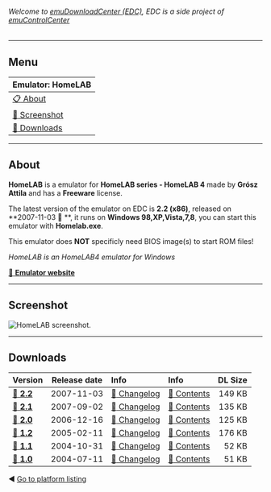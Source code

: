 ###### Welcome to [emuDownloadCenter (EDC)](https://github.com/PhoenixInteractiveNL/emuDownloadCenter/wiki/), EDC is a side project of [emuControlCenter](https://github.com/PhoenixInteractiveNL/emuControlCenter/wiki/)
***
## Menu
| **Emulator: HomeLAB** |
|:---------|
| [:clipboard: About](#about) |
| [:sunrise: Screenshot](#screenshot) |
| [:floppy_disk: Downloads](#downloads) |
***
## About
**HomeLAB** is a emulator for **HomeLAB series - HomeLAB 4** made by **Grósz Attila** and has a **Freeware** license.

The latest version of the emulator on EDC is **2.2 (x86)**, released on **2007-11-03 :triangular_flag_on_post: **, it runs on **Windows 98,XP,Vista,7,8**, you can start this emulator with **Homelab.exe**.

This emulator does **NOT** specificly need BIOS image(s) to start ROM files!

_HomeLAB is an HomeLAB4 emulator for Windows_

[:link: **Emulator website**](http://gaia.atilia.eu/content/view/3/4/)
***
## Screenshot
![](https://raw.githubusercontent.com/PhoenixInteractiveNL/emuDownloadCenter/master/hooks/homelab/screen.jpg "HomeLAB screenshot.")
***
## Downloads
| Version  | Release date  | Info       | Info       | DL Size    |
|:---------|:-------------:|:-----------|:-----------|-----------:|
| [:floppy_disk: **2.2**](https://github.com/PhoenixInteractiveNL/edc-repo0001/raw/master/homelab/2.2.7z) | 2007-11-03 | [:page_facing_up: Changelog](https://github.com/PhoenixInteractiveNL/edc-repo0001/blob/master/homelab/2.2_changelog.txt) | [:mag_right: Contents](https://github.com/PhoenixInteractiveNL/edc-repo0001/blob/master/homelab/2.2_contents.txt) | 149 KB |
| [:floppy_disk: **2.1**](https://github.com/PhoenixInteractiveNL/edc-repo0001/raw/master/homelab/2.1.7z) | 2007-09-02 | [:page_facing_up: Changelog](https://github.com/PhoenixInteractiveNL/edc-repo0001/blob/master/homelab/2.1_changelog.txt) | [:mag_right: Contents](https://github.com/PhoenixInteractiveNL/edc-repo0001/blob/master/homelab/2.1_contents.txt) | 135 KB |
| [:floppy_disk: **2.0**](https://github.com/PhoenixInteractiveNL/edc-repo0001/raw/master/homelab/2.0.7z) | 2006-12-16 | [:page_facing_up: Changelog](https://github.com/PhoenixInteractiveNL/edc-repo0001/blob/master/homelab/2.0_changelog.txt) | [:mag_right: Contents](https://github.com/PhoenixInteractiveNL/edc-repo0001/blob/master/homelab/2.0_contents.txt) | 125 KB |
| [:floppy_disk: **1.2**](https://github.com/PhoenixInteractiveNL/edc-repo0001/raw/master/homelab/1.2.7z) | 2005-02-11 | [:page_facing_up: Changelog](https://github.com/PhoenixInteractiveNL/edc-repo0001/blob/master/homelab/1.2_changelog.txt) | [:mag_right: Contents](https://github.com/PhoenixInteractiveNL/edc-repo0001/blob/master/homelab/1.2_contents.txt) | 176 KB |
| [:floppy_disk: **1.1**](https://github.com/PhoenixInteractiveNL/edc-repo0001/raw/master/homelab/1.1.7z) | 2004-10-31 | [:page_facing_up: Changelog](https://github.com/PhoenixInteractiveNL/edc-repo0001/blob/master/homelab/1.1_changelog.txt) | [:mag_right: Contents](https://github.com/PhoenixInteractiveNL/edc-repo0001/blob/master/homelab/1.1_contents.txt) | 52 KB |
| [:floppy_disk: **1.0**](https://github.com/PhoenixInteractiveNL/edc-repo0001/raw/master/homelab/1.0.7z) | 2004-07-11 | [:page_facing_up: Changelog](https://github.com/PhoenixInteractiveNL/edc-repo0001/blob/master/homelab/1.0_changelog.txt) | [:mag_right: Contents](https://github.com/PhoenixInteractiveNL/edc-repo0001/blob/master/homelab/1.0_contents.txt) | 51 KB |

:arrow_backward: [Go to platform listing](https://github.com/PhoenixInteractiveNL/emuDownloadCenter/wiki/EDC-Platform-List)
